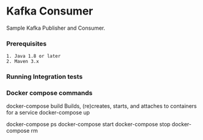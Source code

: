 # Kafka Consumer
Sample Kafka Publisher and Consumer.

### Prerequisites
    1. Java 1.8 or later
    2. Maven 3.x
    
### Running Integration tests

### Docker compose commands
docker-compose build
Builds, (re)creates, starts, and attaches to containers for a service
docker-compose up

docker-compose ps
docker-compose start
docker-compose stop
docker-compose rm